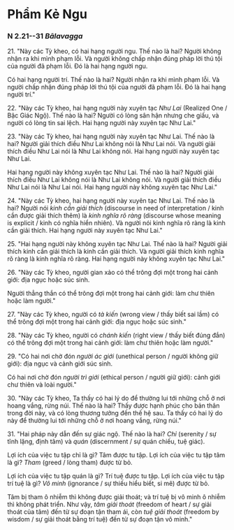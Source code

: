 # Phẩm Kẻ Ngu

### N 2.21--31 *Bālavagga*

21\. "Này các Tỳ kheo, có hai hạng người ngu. Thế nào là hai? Người không nhận ra khi mình phạm lỗi. Và người không chấp nhận đúng pháp lời thú tội của người đã phạm lỗi. Đó là hai hạng người ngu.

Có hai hạng người trí. Thế nào là hai? Người nhận ra khi mình phạm lỗi. Và người chấp nhận đúng pháp lời thú tội của người đã phạm lỗi. Đó là hai hạng người trí."

<!--pg-->
22\. "Này các Tỳ kheo, hai hạng người này xuyên tạc *Như Lai* (Realized One / Bậc Giác Ngộ). Thế nào là hai? Người có lòng sân hận nhưng che giấu, và người có lòng tin sai lệch. Hai hạng người này xuyên tạc Như Lai."

<!--pg-->
23\. "Này các Tỳ kheo, hai hạng người này xuyên tạc Như Lai. Thế nào là hai? Người giải thích điều Như Lai không nói là Như Lai nói. Và người giải thích điều Như Lai nói là Như Lai không nói. Hai hạng người này xuyên tạc Như Lai.
<!--pg-->
Hai hạng người này không xuyên tạc Như Lai. Thế nào là hai? Người giải thích điều Như Lai không nói là Như Lai không nói. Và người giải thích điều Như Lai nói là Như Lai nói. Hai hạng người này không xuyên tạc Như Lai."

<!--pg-->
24\. "Này các Tỳ kheo, hai hạng người này xuyên tạc Như Lai. Thế nào là hai? Người nói *kinh cần giải thích* (discourse in need of interpretation / kinh cần được giải thích thêm) là *kinh nghĩa rõ ràng* (discourse whose meaning is explicit / kinh có nghĩa hiển nhiên). Và người nói kinh nghĩa rõ ràng là kinh cần giải thích. Hai hạng người này xuyên tạc Như Lai."

<!--pg-->
25\. "Hai hạng người này không xuyên tạc Như Lai. Thế nào là hai? Người giải thích kinh cần giải thích là kinh cần giải thích. Và người giải thích kinh nghĩa rõ ràng là kinh nghĩa rõ ràng. Hai hạng người này không xuyên tạc Như Lai."

<!--pg-->
26\. "Này các Tỳ kheo, người gian xảo có thể trông đợi một trong hai cảnh giới: địa ngục hoặc súc sinh.

Người thẳng thắn có thể trông đợi một trong hai cảnh giới: làm chư thiên hoặc làm người."

<!--pg-->
27\. "Này các Tỳ kheo, người có *tà kiến* (wrong view / thấy biết sai lầm) có thể trông đợi một trong hai cảnh giới: địa ngục hoặc súc sinh."

28\. "Này các Tỳ kheo, người có *chánh kiến* (right view / thấy biết đúng đắn) có thể trông đợi một trong hai cảnh giới: làm chư thiên hoặc làm người."

29\. "Có hai nơi chờ đón *người ác giới* (unethical person / người không giữ giới): địa ngục và cảnh giới súc sinh.

Có hai nơi chờ đón *người trì giới* (ethical person / người giữ giới): cảnh giới chư thiên và loài người."

<!--pg-->
30\. "Này các Tỳ kheo, Ta thấy có hai lý do để thường lui tới những chỗ ở nơi hoang vắng, rừng núi. Thế nào là hai? Thấy được hạnh phúc cho bản thân trong đời này, và có lòng thương tưởng đến thế hệ sau. Ta thấy có hai lý do này để thường lui tới những chỗ ở nơi hoang vắng, rừng núi."

<!--pg-->
31\. "Hai pháp này dẫn đến sự giác ngộ. Thế nào là hai? *Chỉ* (serenity / sự tĩnh lặng, định tâm) và *quán* (discernment / sự quán chiếu, tuệ giác).

Lợi ích của việc tu tập chỉ là gì? Tâm được tu tập. Lợi ích của việc tu tập tâm là gì? *Tham* (greed / lòng tham) được từ bỏ.

Lợi ích của việc tu tập quán là gì? Trí tuệ được tu tập. Lợi ích của việc tu tập trí tuệ là gì? *Vô minh* (ignorance / sự thiếu hiểu biết, si mê) được từ bỏ.

Tâm bị tham ô nhiễm thì không được giải thoát; và trí tuệ bị vô minh ô nhiễm thì không phát triển. Như vậy, *tâm giải thoát* (freedom of heart / sự giải thoát của tâm) đến từ sự đoạn tận tham ái, còn *tuệ giải thoát* (freedom by wisdom / sự giải thoát bằng trí tuệ) đến từ sự đoạn tận vô minh."